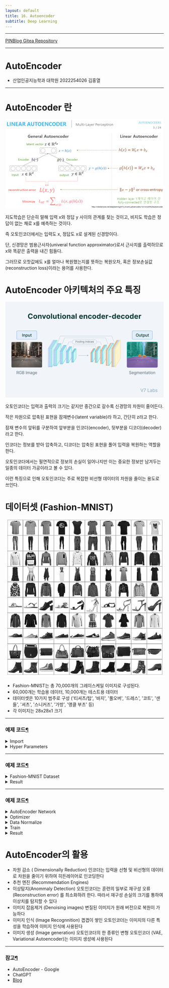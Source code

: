 ```yaml
---
layout: default
title: 16. Autoencoder
subtitle: Deep Learning
---
```

-----

[PINBlog Gitea Repository](https://gitea.pinblog.codes/CBNU/16_Autoencoder)

-----

# AutoEncoder
- 산업인공지능학과 대학원
    2022254026
        김홍열


---


# **AutoEncoder 란**

![autoencoder](/assets/img/autoencoder/autoencoder.png)

지도학습은 단순히 말해 입력 x와 정답 y 사이의 관계를 찾는 것이고, 비지도 학습은 정답이 없는 채로 x를 예측하는 것이다.

즉 오토인코더에서는 입력도 x, 정답도 x로 설계된 신경망이다.

단, 신경망은 범용근사자(univeral function approximator)로서 근사치를 출력하므로 x와 똑같은 출력을 내긴 힘들다.

그러므로 오찻값에도 x를 얼마나 복원했는지를 뜻하는 복원오차, 혹은 정보손실값(reconstruction loss)이라는 용어를 사용한다.




# **AutoEncoder** 아키텍처의 주요 특징

![autoencoder](/assets/img/autoencoder/autoencoder2.png)

오토인코더는 입력과 출력의 크기는 같지만 중간으로 갈수록 신경망의 차원이 줄어든다.

작은 차원으로 압축된 표현을 잠재변수(latent variable)라 하고, 간단히 z라고 한다.

잠재 변수의 앞뒤를 구분하여 앞부분을 인코더(encoder), 뒷부분을 디코더(decoder)라고 한다.

인코더는 정보를 받아 압축하고, 디코더는 압축된 표현을 풀어 입력을 복원하는 역할을 한다.

오토인코더에서는 필연적으로 정보의 손실이 일어나지만 이는 중요한 정보만 남겨두는 일종의 데이터 가공이라고 볼 수 있다. 

이런 특징으로 인해 오토인코더는 주로 복잡한 비선형 데이터의 차원을 줄이는 용도로 쓰인다.



# 데이터셋 **(Fashion-MNIST)**

![fation-mnist](/assets/img/autoencoder/fashionmnist.jpg)

* Fashion-MNIST는 총 70,000개의 그레이스케일 이미지로 구성된다. 
* 60,000개는 학습용 데이터, 10,000개는 테스트용 데이터 
* 데이터셋은 10가지 범주로 구성 ('티셔츠/탑', '바지', '풀오버', '드레스', '코트', '샌들', '셔츠', '스니커즈', '가방', '앵클 부츠' 등)
* 각 이미지는 28x28x1 크기


---

### 예제 코드[¶]()

<details>
<summary>Import</summary>
<div markdown="1">
  
```python

import torch
import torchvision
import torch.nn.functional as F
from torch import nn, optim
from torchvision import transforms, datasets

import matplotlib.pyplot as plt
from mpl_toolkits.mplot3d import Axes3D #생성되는 이미지를 관찰하기 위함입니다. 3차원 플롯을 그리는 용도입니다.
from matplotlib import cm # 데이터포인트에 색상을 입히는 것에 사용됩니다.
import numpy as np


```

</div>
</details>

<details>
<summary>Hyper Parameters</summary>
<div markdown="1">

```python

# 하이퍼파라미터 준비
EPOCH = 10
BATCH_SIZE = 64
USE_CUDA = torch.cuda.is_available()
DEVICE = torch.device("cuda" if USE_CUDA else "cpu")
print("Using Device:", DEVICE)


```

</div>
</details>


---

### 예제 코드[¶]()

<details>
<summary>Fashion-MNIST Dataset</summary>
<div markdown="1">
  
```python

# Fashion MNIST 데이터셋 불러오기 (학습데이터만 사용)
trainset = datasets.FashionMNIST(
    root      = './.data/', 
    train     = True,
    download  = True,
    transform = transforms.ToTensor()
)
train_loader = torch.utils.data.DataLoader(
    dataset     = trainset,
    batch_size  = BATCH_SIZE,
    shuffle     = True,
    num_workers = 2
)

```

</div>
</details>

<details>
<summary>Result</summary>
<div markdown="1">

```plaintext

C:\Users\pinb\AppData\Local\Packages\PythonSoftwareFoundation.Python.3.10_qbz5n2kfra8p0\LocalCache\local-packages\Python310\site-packages\tqdm\auto.py:22: TqdmWarning: IProgress not found. Please update jupyter and ipywidgets. See https://ipywidgets.readthedocs.io/en/stable/user_install.html
  from .autonotebook import tqdm as notebook_tqdm
Using Device: cuda
Downloading http://fashion-mnist.s3-website.eu-central-1.amazonaws.com/train-images-idx3-ubyte.gz
Downloading http://fashion-mnist.s3-website.eu-central-1.amazonaws.com/train-images-idx3-ubyte.gz to ./.data/FashionMNIST\raw\train-images-idx3-ubyte.gz
100%|██████████| 26421880/26421880 [00:06<00:00, 4076925.90it/s]
Extracting ./.data/FashionMNIST\raw\train-images-idx3-ubyte.gz to ./.data/FashionMNIST\raw

Downloading http://fashion-mnist.s3-website.eu-central-1.amazonaws.com/train-labels-idx1-ubyte.gz
Downloading http://fashion-mnist.s3-website.eu-central-1.amazonaws.com/train-labels-idx1-ubyte.gz to ./.data/FashionMNIST\raw\train-labels-idx1-ubyte.gz
100%|██████████| 29515/29515 [00:00<00:00, 118201.02it/s]
Extracting ./.data/FashionMNIST\raw\train-labels-idx1-ubyte.gz to ./.data/FashionMNIST\raw

Downloading http://fashion-mnist.s3-website.eu-central-1.amazonaws.com/t10k-images-idx3-ubyte.gz
Downloading http://fashion-mnist.s3-website.eu-central-1.amazonaws.com/t10k-images-idx3-ubyte.gz to ./.data/FashionMNIST\raw\t10k-images-idx3-ubyte.gz
100%|██████████| 4422102/4422102 [00:03<00:00, 1360040.16it/s]
Extracting ./.data/FashionMNIST\raw\t10k-images-idx3-ubyte.gz to ./.data/FashionMNIST\raw

Downloading http://fashion-mnist.s3-website.eu-central-1.amazonaws.com/t10k-labels-idx1-ubyte.gz
Downloading http://fashion-mnist.s3-website.eu-central-1.amazonaws.com/t10k-labels-idx1-ubyte.gz to ./.data/FashionMNIST\raw\t10k-labels-idx1-ubyte.gz
100%|██████████| 5148/5148 [00:00<?, ?it/s]
Extracting ./.data/FashionMNIST\raw\t10k-labels-idx1-ubyte.gz to ./.data/FashionMNIST\raw


```

</div>
</details>


---

### 예제 코드[¶]()

<details>
<summary>AutoEncoder Network</summary>
<div markdown="1">
  
```python

# 오토인코더 모듈 정의
class Autoencoder(nn.Module):
    def __init__(self):
        super(Autoencoder, self).__init__()

        #인코더는 간단한 신경망으로 분류모델처럼 생겼습니다.
        self.encoder = nn.Sequential( # nn.Sequential을 사용해 encoder와 decoder 두 모듈로 묶어줍니다.
            nn.Linear(28*28, 128), #차원을 28*28에서 점차 줄여나갑니다.
            nn.ReLU(),
            nn.Linear(128, 64),
            nn.ReLU(),
            nn.Linear(64, 12),
            nn.ReLU(),
            nn.Linear(12, 3),   # 입력의 특징을 3차원으로 압축합니다 (출력값이 바로 잠재변수가 됩니다.)
        )
        self.decoder = nn.Sequential(
            nn.Linear(3, 12), #디코더는 차원을 점차 28*28로 복원합니다.
            nn.ReLU(),
            nn.Linear(12, 64),
            nn.ReLU(),
            nn.Linear(64, 128),
            nn.ReLU(),
            nn.Linear(128, 28*28),
            nn.Sigmoid(),       # 픽셀당 0과 1 사이로 값을 출력하는 sigmoid()함수를 추가합니다.
        )

    def forward(self, x):
        encoded = self.encoder(x) # encoder는 encoded라는 잠재변수를 만들고
        decoded = self.decoder(encoded) # decoder를 통해 decoded라는 복원이미지를 만듭니다.
        return encoded, decoded


```

</div>
</details>

<details>
<summary>Optimizer</summary>
<div markdown="1">

```python

autoencoder = Autoencoder().to(DEVICE)
optimizer = torch.optim.Adam(autoencoder.parameters(), lr=0.005) 
# Adam()을 최적화함수로 사용합니다. Adam은 SGD의 변형함수이며 학습중인 기울기를 참고하여 학습 속도를 자동으로 변화시킵니다.
criterion = nn.MSELoss() #원본값과 디코더에서 나온 값의 차이를 계산하기 위해 평균제곱오차(Mean Squared Loss) 오차함수를 사용합니다.


```

</div>
</details>


<details>
<summary>Data Normalize</summary>
<div markdown="1">

```python

# 원본 이미지를 시각화 하기 (첫번째 열)
view_data = trainset.data[:5].view(-1, 28*28)
# 복원이 어떻게 되는지 관찰하기 위해 5개의 이미지를 가져와 바로 넣어보겠습니다.
view_data = view_data.type(torch.FloatTensor)/255.
#픽셀의 색상값이 0~255이므로 모델이 인식하는 0부터 1사이의 값으로 만들기 위해 255로 나눠줍니다.


```

</div>
</details>

<details>
<summary>Train</summary>
<div markdown="1">

```python

# 학습하기 위한 함수
def train(autoencoder, train_loader):
    autoencoder.train()
    for step, (x, label) in enumerate(train_loader):
        x = x.view(-1, 28*28).to(DEVICE)
        y = x.view(-1, 28*28).to(DEVICE) #x(입력)와 y(대상 레이블)모두 원본이미지(x)인 것을 주의해야 합니다.
        label = label.to(DEVICE)

        encoded, decoded = autoencoder(x)

        loss = criterion(decoded, y) # decoded와 원본이미지(y) 사이의 평균제곱오차를 구합니다
        optimizer.zero_grad() #기울기에 대한 정보를 초기화합니다.
        loss.backward() # 기울기를 구합니다.
        optimizer.step() #최적화를 진행합니다.


```

</div>
</details>

<details>
<summary>Result</summary>
<div markdown="1">

```python

#학습하기
for epoch in range(1, EPOCH+1):
    train(autoencoder, train_loader)

    # 디코더에서 나온 이미지를 시각화 하기
    # 앞서 시각화를 위해 남겨둔 5개의 이미지를 한 이폭만큼 학습을 마친 모델에 넣어 복원이미지를 만듭니다.
    test_x = view_data.to(DEVICE)
    _, decoded_data = autoencoder(test_x)

    # 원본과 디코딩 결과 비교해보기
    f, a = plt.subplots(2, 5, figsize=(5, 2))
    print("[Epoch {}]".format(epoch))
    for i in range(5):
        img = np.reshape(view_data.data.numpy()[i],(28, 28)) #파이토치 텐서를 넘파이로 변환합니다.
        a[0][i].imshow(img, cmap='gray')
        a[0][i].set_xticks(()); a[0][i].set_yticks(())

    for i in range(5):
        img = np.reshape(decoded_data.to("cpu").data.numpy()[i], (28, 28)) 
        # CUDA를 사용하면 모델 출력값이 GPU에 남아있으므로 .to("cpu") 함수로 일반메모리로 가져와 numpy행렬로 변환합니다.
        # cpu를 사용할때에도 같은 코드를 사용해도 무방합니다.
        a[1][i].imshow(img, cmap='gray')
        a[1][i].set_xticks(()); a[1][i].set_yticks(())
    plt.show()


```

![fation-mnist](/assets/img/autoencoder/output1.png)
![fation-mnist](/assets/img/autoencoder/output2.png)
![fation-mnist](/assets/img/autoencoder/output3.png)
![fation-mnist](/assets/img/autoencoder/output10.png)


</div>
</details>


# **AutoEncoder의 활용**

* 차원 감소 ( Dimensionally Reduction)
인코더는 입력을 선형 및 비선형의 데이터로 차원을 줄이기 위하여 히든레이어로 인코딩한다
* 추천 엔진 (Recommendation Engines)
* 이상탐지(Anommaly Detection)
오토인코더는 훈련의 일부로 재구성 오류 (Reconstruction error) 를 최소화하려 한다. 따라서 재구성 손실의 크기를 통하여 이상치를 탐지할 수 있다
* 이미지 잡음제거 (Denoising images)
변질된 이미지가 원래 버전으로 복원이 가능하다
* 이미지 인식 (Image Recognnition)
겹겹이 쌓인 오토인코더는 이미지의 다른 특성을 학습하여 이미지 인식에 사용된다
* 이미지 생성 (Image generation)
오토인코더의 한 종류인 변형 오토인코더 (VAE, Variational Autoencoder)는 이미지 생성에 사용된다


---

### 참고[¶]()

- AutoEncoder - Google
- ChatGPT
- [Blog](https://velog.io/@jochedda/%EB%94%A5%EB%9F%AC%EB%8B%9D-Autoencoder-%EA%B0%9C%EB%85%90-%EB%B0%8F-%EC%A2%85%EB%A5%98)
